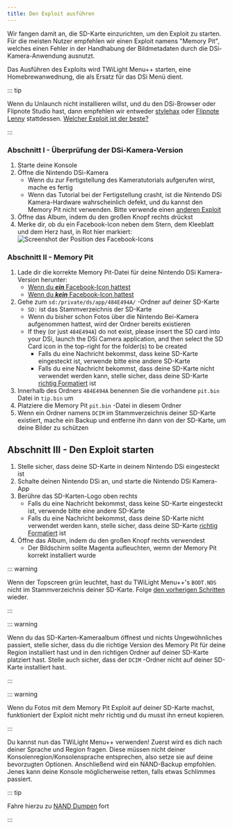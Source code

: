 ```yaml
---
title: Den Exploit ausführen
---
```


Wir fangen damit an, die SD-Karte einzurichten, um den Exploit zu starten. Für die meisten Nutzer empfehlen wir einen Exploit namens "Memory Pit", welches einen Fehler in der Handhabung der Bildmetadaten durch die DSi-Kamera-Anwendung ausnutzt.

Das Ausführen des Exploits wird TWiLight Menu++ starten, eine Homebrewanwednung, die als Ersatz für das DSi Menü dient.

::: tip

Wenn du Unlaunch nicht installieren willst, und du den DSi-Browser oder Flipnote Studio hast, dann empfehlen wir entweder [stylehax](launching-the-browser-exploit.html) oder [Flipnote Lenny](launching-the-flipnote-exploit.html) stattdessen. [Welcher Exploit ist der beste?](faq.html#which-is-the-best-exploit)

:::

### Abschnitt I - Überprüfung der DSi-Kamera-Version

1. Starte deine Konsole
1. Öffne die Nintendo DSi-Kamera
    - Wenn du zur Fertigstellung des Kameratutorials aufgerufen wirst, mache es fertig
    - Wenn das Tutorial bei der Fertigstellung crasht, ist die Nintendo DSi Kamera-Hardware wahrscheinlich defekt, und du kannst den Memory Pit nicht verwenden. Bitte verwende einen [anderen Exploit](alternate-exploits.html)
1. Öffne das Album, indem du den großen Knopf rechts drückst
1. Merke dir, ob du ein Facebook-Icon neben dem Stern, dem Kleeblatt und dem Herz hast, in Rot hier markiert: ![Screenshot der Position des Facebook-Icons](/assets/images/facebook-check.png)

### Abschnitt II - Memory Pit

1. Lade dir die korrekte Memory Pit-Datei für deine Nintendo DSi Kamera-Version herunter:
    - [Wenn du ***ein*** Facebook-Icon hattest](/assets/files/memory_pit/768_1024/pit.bin)
    - [Wenn du ***kein*** Facebook-Icon hattest](/assets/files/memory_pit/256/pit.bin)
1. Gehe zum `sd:/private/ds/app/484E494A/` -Ordner auf deiner SD-Karte
    - `SD:` ist das Stammverzeichnis der SD-Karte
    - Wenn du bisher schon Fotos über die Nintendo Bei-Kamera aufgenommen hattest, wird der Ordner bereits existieren
    - If they (or just `484E494A`) do not exist, please insert the SD card into your DSi, launch the DSi Camera application, and then select the SD Card icon in the top-right for the folder(s) to be created
        - Falls du eine Nachricht bekommst, dass keine SD-Karte eingesteckt ist, verwende bitte eine andere SD-Karte
        - Falls du eine Nachricht bekommst, dass deine SD-Karte nicht verwendet werden kann, stelle sicher, dass deine SD-Karte [richtig Formatiert](sd-card-setup.html) ist
1. Innerhalb des Ordners `484E494A` benennen Sie die vorhandene `pit.bin` Datei in `tip.bin` um
1. Platziere die Memory Pit `pit.bin` -Datei in diesem Ordner
1. Wenn ein Ordner namens `DCIM` im Stammverzeichnis deiner SD-Karte existiert, mache ein Backup und entferne ihn dann von der SD-Karte, um deine Bilder zu schützen


## Abschnitt III - Den Exploit starten

1. Stelle sicher, dass deine SD-Karte in deinem Nintendo DSi eingesteckt ist
1. Schalte deinen Nintendo DSi an, und starte die Nintendo DSi Kamera-App
1. Berühre das SD-Karten-Logo oben rechts
    - Falls du eine Nachricht bekommst, dass keine SD-Karte eingesteckt ist, verwende bitte eine andere SD-Karte
    - Falls du eine Nachricht bekommst, dass deine SD-Karte nicht verwendet werden kann, stelle sicher, dass deine SD-Karte [richtig Formatiert](sd-card-setup.html) ist
1. Öffne das Album, indem du den großen Knopf rechts verwendest
    - Der Bildschirm sollte Magenta aufleuchten, wemn der Memory Pit korrekt installiert wurde

::: warning

Wenn der Topscreen grün leuchtet, hast du TWiLight Menu++'s `BOOT.NDS` nicht im Stammverzeichnis deiner SD-Karte. Folge [den vorherigen Schritten](get-started.html#section-i-prep-work) wieder.

:::

::: warning

Wenn du das SD-Karten-Kameraalbum öffnest und nichts Ungewöhnliches passiert, stelle sicher, dass du die richtige Version des Memory Pit für deine Region installiert hast und in den richtigen Ordner auf deiner SD-Karte platziert hast. Stelle auch sicher, dass der `DCIM` -Ordner nicht auf deiner SD-Karte installiert hast.

:::

::: warning

Wenn du Fotos mit dem Memory Pit Exploit auf deiner SD-Karte machst, funktioniert der Exploit nicht mehr richtig und du musst ihn erneut kopieren.

:::

Du kannst nun das TWiLight Menu++ verwenden! Zuerst wird es dich nach deiner Sprache und Region fragen. Diese müssen nicht deiner Konsolenregion/Konsolensprache entsprechen, also setze sie auf deine bevorzugten Optionen. Anschließend wird ein NAND-Backup empfohlen. Jenes kann deine Konsole möglicherweise retten, falls etwas Schlimmes passiert.

::: tip

Fahre hierzu zu [NAND Dumpen](dumping-nand.html) fort

:::
